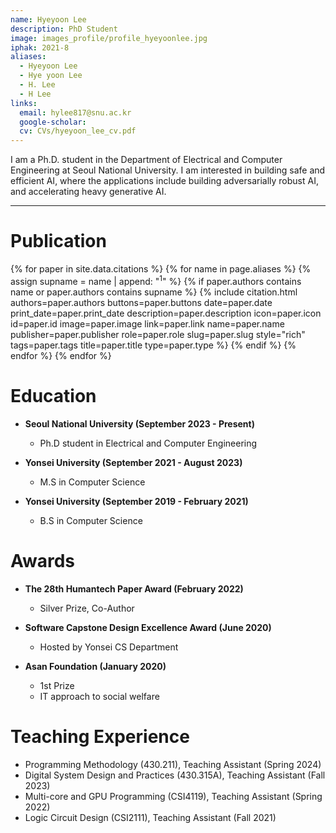 ```yaml
---
name: Hyeyoon Lee
description: PhD Student
image: images_profile/profile_hyeyoonlee.jpg
iphak: 2021-8
aliases:
  - Hyeyoon Lee
  - Hye yoon Lee
  - H. Lee
  - H Lee
links:
  email: hylee817@snu.ac.kr
  google-scholar: 
  cv: CVs/hyeyoon_lee_cv.pdf
---
```


I am a Ph.D. student in the Department of Electrical and Computer Engineering at Seoul National University. I am interested in building safe and efficient AI, where the applications include building adversarially robust AI, and accelerating heavy generative AI.

---

# Publication
{% for paper in site.data.citations %}
  {% for name in page.aliases %}
  {% assign supname = name | append: "<sup>1</sup>" %}
    {% if paper.authors contains name or paper.authors contains supname %}
      {% 
        include citation.html
        authors=paper.authors
        buttons=paper.buttons
        date=paper.date
        print_date=paper.print_date
        description=paper.description
        icon=paper.icon
        id=paper.id
        image=paper.image
        link=paper.link
        name=paper.name
        publisher=paper.publisher
        role=paper.role
        slug=paper.slug
        style="rich"
        tags=paper.tags
        title=paper.title
        type=paper.type
      %}
    {% endif %}
  {% endfor %}
{% endfor %}


# Education
  * **Seoul National University (September 2023 - Present)**
    * Ph.D student in Electrical and Computer Engineering

  * **Yonsei University (September 2021 - August 2023)**
    * M.S in Computer Science

  * **Yonsei University (September 2019 - February 2021)**
    * B.S in Computer Science

# Awards
* **The 28th Humantech Paper Award (February 2022)**
  * Silver Prize, Co-Author

* **Software Capstone Design Excellence Award (June 2020)**
  * Hosted by Yonsei CS Department

* **Asan Foundation (January 2020)**
  * 1st Prize
  * IT approach to social welfare

# Teaching Experience
* Programming Methodology (430.211), Teaching Assistant (Spring 2024)
* Digital System Design and Practices (430.315A), Teaching Assistant (Fall 2023)
* Multi-core and GPU Programming (CSI4119), Teaching Assistant (Spring 2022)
* Logic Circuit Design (CSI2111), Teaching Assistant (Fall 2021)